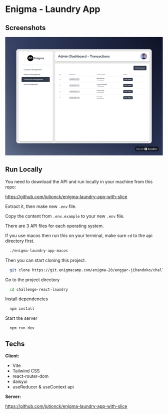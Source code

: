 # Enigma - Laundry App

## Screenshots

<img src="public/assets/enigma1.png" alt="Login Page" width="768" height="auto">

## Run Locally

You need to download the API and run locally in your machine from this repo:

https://github.com/jutionck/enigma-laundry-app-with-slice

Extract it, then make new `.env` file.

Copy the content from `.env.example` to your new `.env` file.

There are 3 API files for each operating system.

If you use macos then run this on your terminal, make sure `cd` to the api directory first.

```bash
  ./enigma-laundry-app-macos
```

Then you can start cloning this project.

```bash
  git clone https://git.enigmacamp.com/enigma-20/enggar-jihandoko/challenge-react-laundry.git
```

Go to the project directory

```bash
  cd challenge-react-laundry
```

Install dependencies

```bash
  npm install
```

Start the server

```bash
  npm run dev
```

## Techs

**Client:**

-   Vite
-   Tailwind CSS
-   react-router-dom
-   daisyui
-   useReducer & useContext api

**Server:**

https://github.com/jutionck/enigma-laundry-app-with-slice
